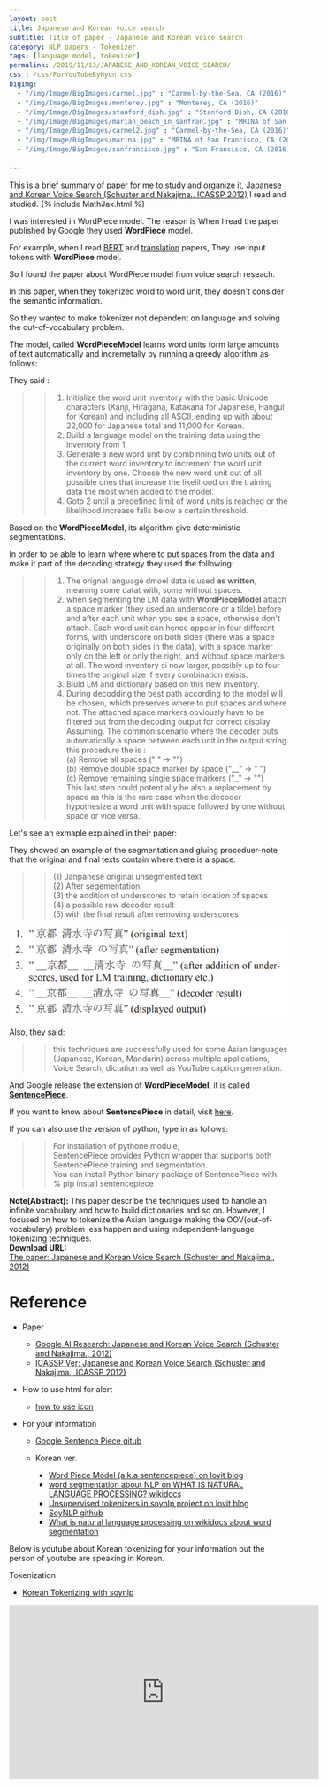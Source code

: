 ```yaml
---
layout: post
title: Japanese and Korean voice search
subtitle: Title of paper - Japanese and Korean voice search
category: NLP papers - Tokenizer
tags: [language model, tokenizer]
permalink: /2019/11/13/JAPANESE_AND_KOREAN_VOICE_SEARCH/
css : /css/ForYouTubeByHyun.css
bigimg: 
  - "/img/Image/BigImages/carmel.jpg" : "Carmel-by-the-Sea, CA (2016)"
  - "/img/Image/BigImages/monterey.jpg" : "Monterey, CA (2016)"
  - "/img/Image/BigImages/stanford_dish.jpg" : "Stanford Dish, CA (2016)"
  - "/img/Image/BigImages/marian_beach_in_sanfran.jpg" : "MRINA of San Francisco, CA (2016)"
  - "/img/Image/BigImages/carmel2.jpg" : "Carmel-by-the-Sea, CA (2016)"
  - "/img/Image/BigImages/marina.jpg" : "MRINA of San Francisco, CA (2016)"
  - "/img/Image/BigImages/sanfrancisco.jpg" : "San Francisco, CA (2016)"
  
---
```


This is a brief summary of paper for me to study and organize it, [Japanese and Korean Voice Search (Schuster and Nakajima., ICASSP 2012)](https://ieeexplore.ieee.org/document/6289079) I read and studied. 
{% include MathJax.html %}

I was interested in WordPiece model. The reason is When I read the paper published by Google they used **WordPiece** model.

For example, when I read [BERT](https://arxiv.org/abs/1810.04805) and [translation](https://arxiv.org/abs/1609.08144) papers, They use input tokens with **WordPiece** model. 

So I found the paper about WordPiece model from voice search reseach. 

In this paper, when they tokenized word to word unit, they doesn't consider the semantic information.

So they wanted to make tokenizer not dependent on language and solving the out-of-vocabulary problem. 

The model, called **WordPieceModel** learns word units form large amounts of text automatically and incremetally by running a greedy algorithm as follows:

They said : 

>>1. Initialize the word unit inventory with the basic Unicode  characters (Kanji, Hiragana, Katakana for Japanese, Hangul for Korean) and including all ASCII, ending up with about 22,000 for Japanese total and 11,000 for Korean.  
>>2. Build a language model on the training data using the inventory from 1.   
>>3. Generate a new word unit by combinning two units out of the current word inventory to increment the word unit inventory by one. Choose  the new word unit out of all possible ones that increase the likelihood on the training data the most when added to the model.  
>>4. Goto 2 until a predefined limit of word units is reached or the likelihood increase falls below a certain threshold.

Based on the **WordPieceModel**, its algorithm give deterministic segmentations.

In order to be able to learn where where to put spaces from the data and make it part of the decoding strategy they used the following:

>>1. The orignal language dmoel data is used **as written**, meaning some datat with, some without spaces.
>>2. when segmenting the LM data with **WordPieceModel** attach a space marker (they used an underscore or a tilde) before and after each unit when you see a space, otherwise don't attach. Each word unit can hence appear in four different forms, with underscore on both sides (there was a space originally on both sides in the data), with a space marker only on the left or only the right, and without space markers at all. The word inventory si now larger, possibly up to four times the original size if every combination exists.  
>>3. Biuld LM and dictionary based on this new inventory.  
>>4. During decodding the best path according to the model will be chosen, which preserves where to put spaces and where not. The attached space markers obviously have to be filtered out from the decoding output for correct display Assuming. The common scenario where the decoder puts automatically a space between each unit in the output string this procedure the is :  
>>    (a) Remove all spaces (" " -> "")    
>>    (b) Remove double space marker by space ("\_\_" -> " ")   
>>    (c) Remove remaining single space markers ("\_" -> "")     
>>This last step could potentially be also a replacement by space as this is the rare case when the decoder hypothesize a word unit with space followed by one without space or vice versa.

Let's see an exmaple explained in their paper:

They showed an example of the segmentation and gluing proceduer-note that the original and final texts contain where there is a space.

>>(1) Janpanese original unsegmented text   
>>(2) After segementation   
>>(3) the addition of underscores to retain location of spaces   
>>(4) a possible raw decoder result    
>>(5) with the final result after removing underscores     

![(Mike Schuster and Kaisuke Nakajima., 2012)](/img/Image/NaturalLanguageProcessing/NLPLabs/Paper_Investigation/Tokenizer/2019-11-13-JAPANESE_AND_KOREAN_VOICE_SEARCH/WordPieceModel_example.PNG)

Also, they said:
>>this techniques are successfully used for some Asian languages (Japanese, Korean, Mandarin) across multiple applications, Voice Search, dictation as well as YouTube caption generation.  

And Google release the extension of **WordPieceModel**, it is called [**SentencePiece**](https://github.com/google/sentencepiece).

If you want to know about **SentencePiece** in detail, visit [here](https://github.com/google/sentencepiece).

If you can also use the version of python, type in as follows: 

>>For installation of pythone module,  
>>SentencePiece provides Python wrapper that supports both SentencePiece training and segmentation.   
>>You can install Python binary package of SentencePiece with.  
>> % pip install sentencepiece


<div class="alert alert-info" role="alert"><i class="fa fa-info-circle"></i> <b>Note(Abstract): </b>
This paper describe the techniques used to handle an infinite vocabulary and how to build dictionaries and so on. However, I focused on how to tokenize the Asian language making the OOV(out-of-vocabulary) problem less happen and using independent-language tokenizing techniques.
</div>
    
<div class="alert alert-success" role="alert"><i class="fa fa-paperclip fa-lg"></i> <b>Download URL: </b><br>
  <a href="https://ieeexplore.ieee.org/document/6289079">The paper: Japanese and Korean Voice Search (Schuster and Nakajima., 2012)</a>
</div>

# Reference 

- Paper 
  - [Google AI Research: Japanese and Korean Voice Search (Schuster and Nakajima., 2012)](https://ai.google/research/pubs/pub37842/)
  - [ICASSP Ver: Japanese and Korean Voice Search (Schuster and Nakajima., ICASSP 2012)](https://ieeexplore.ieee.org/document/6289079)
  
- How to use html for alert
  - [how to use icon](http://idratherbewriting.com/documentation-theme-jekyll/mydoc_icons.html)
    
- For your information
  - [Google Sentence Piece gitub](https://github.com/google/sentencepiece)
  
  - Korean ver.
    - [Word Piece Model (a.k.a sentencepiece) on lovit blog](https://lovit.github.io/nlp/2018/04/02/wpm/)
    - [word segmentation about NLP on WHAT IS NATURAL LANGUAGE PROCESSING? wikidocs](https://wikidocs.net/22592)
    - [Unsupervised tokenizers in soynlp project on lovit blog](https://lovit.github.io/nlp/2018/04/09/three_tokenizers_soynlp/)
    - [SoyNLP github](https://github.com/lovit/soynlp)
    - [What is natural language processing on wikidocs about word segmentation](https://wikidocs.net/22592)

Below is youtube about Korean tokenizing for your information but the person of youtube are speaking in Korean. 

<div id="tutorial-section">

  <div id="tutorial-title">Tokenization</div>

  <ul class="nav nav-pills">
    <li class="active"><a data-toggle="tab" href="#refrigerator">Korean Tokenizing with soynlp</a></li>
  </ul>

  <div class="tab-content">
    <div id="refrigerator" class="tab-pane fade in active">
      <iframe width="560" height="315" src="https://www.youtube.com/embed/Vj55zaDvn4Q" frameborder="0" allowfullscreen></iframe>
    </div>
  </div>
</div>



























